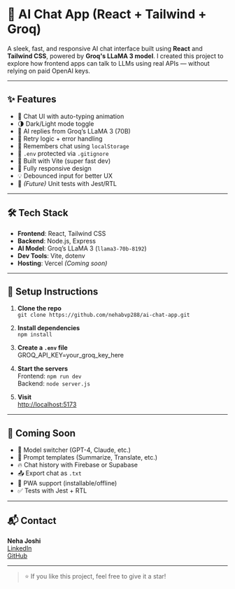 # 🧠 AI Chat App (React + Tailwind + Groq)

A sleek, fast, and responsive AI chat interface built using **React** and **Tailwind CSS**, powered by **Groq's LLaMA 3 model**. I created this project to explore how frontend apps can talk to LLMs using real APIs — without relying on paid OpenAI keys.

---

## ✨ Features

- 🤖 Chat UI with auto-typing animation
- 🌗 Dark/Light mode toggle
- 💬 AI replies from Groq’s LLaMA 3 (70B)
- 🔁 Retry logic + error handling
- 💾 Remembers chat using `localStorage`
- 📄 `.env` protected via `.gitignore`
- 🚀 Built with Vite (super fast dev)
- 📱 Fully responsive design
- 💡 Debounced input for better UX
- 🧪 *(Future)* Unit tests with Jest/RTL

---

## 🛠️ Tech Stack

- **Frontend**: React, Tailwind CSS  
- **Backend**: Node.js, Express  
- **AI Model**: Groq’s LLaMA 3 (`llama3-70b-8192`)  
- **Dev Tools**: Vite, dotenv  
- **Hosting**: Vercel *(Coming soon)*

---

## 🧰 Setup Instructions

1. **Clone the repo**  
   `git clone https://github.com/nehabvp288/ai-chat-app.git`

2. **Install dependencies**  
   `npm install`

3. **Create a `.env` file**  
   GROQ_API_KEY=your_groq_key_here

   
4. **Start the servers**  
Frontend: `npm run dev`  
Backend: `node server.js`

5. **Visit**  
[http://localhost:5173](http://localhost:5173)

---

## 🔮 Coming Soon

- 🔄 Model switcher (GPT-4, Claude, etc.)
- 📝 Prompt templates (Summarize, Translate, etc.)
- 🔥 Chat history with Firebase or Supabase
- 📤 Export chat as `.txt`
- 📱 PWA support (installable/offline)
- ✅ Tests with Jest + RTL

---

## 📬 Contact

**Neha Joshi**  
[LinkedIn](https://www.linkedin.com/in/neha-joshi-722b29257)  
[GitHub](https://github.com/nehabvp288)

---

> ⭐ If you like this project, feel free to give it a star!
